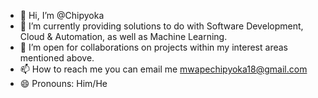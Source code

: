 - 👋 Hi, I’m @Chipyoka
- 👀 I’m currently providing solutions to do with Software Development, Cloud & Automation, as well as Machine Learning.
- 💞️ I’m open for collaborations on projects within my interest areas mentioned above.
- 📫 How to reach me you can email me mwapechipyoka18@gmail.com
- 😄 Pronouns: Him/He


<!---
Chipyoka/Chipyoka is a ✨ special ✨ repository because its `README.md` (this file) appears on your GitHub profile.
You can click the Preview link to take a look at your changes.
--->
